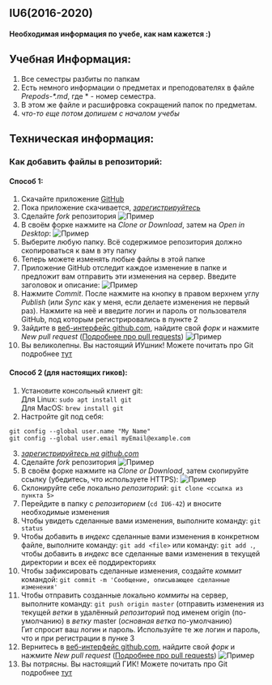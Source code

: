 ## IU6(2016-2020)
#### Необходимая информация по учебе, как нам кажется :)

## Учебная Информация:
1. Все семестры разбиты по папкам
2. Есть немного информации о предметах и преподователях в файле _Prepods-*.md_, где * - номер семестра. 
3. В этом же файле и расшифровка сокращений папок по предметам. 
4. *что-то еще потом допишем с началом учебы*

## Техническая информация:
### Как добавить файлы в репозиторий:

#### Способ 1:
1. Скачайте приложение [GitHub](https://desktop.github.com/)
2. Пока приложение скачивается, _[зарегистрируйтесь](https://github.com/join?source=header-home)_
3. Сделайте _fork_ репозитория
![Пример](https://4.downloader.disk.yandex.ru/disk/2f4d86b534cb4b4a305366081ea918afbd0e4576c5aab676dab4f0d96984c73e/5a67f464/bqb7dQpFxkUCGPr0-rKnbUmmMb8HAkvw0xcz2w0dWBWgFPoVV9-OqLWgcgnmzXvhWKKbtojvsIkIdhTTRBsPAg%3D%3D?uid=0&filename=Снимок%20экрана%202018-01-24%20в%201.41.14.png&disposition=inline&hash=&limit=0&content_type=image%2Fpng&fsize=473484&hid=9e7ac801f04611ee894ec5aaaa5362e7&media_type=image&tknv=v2&etag=b3f374a36cccc92d696973149f9934cb)
4. В своём форке нажмите на _Clone or Download_, затем на _Open in Desktop_:
![Пример](https://4.downloader.disk.yandex.ru/disk/a5de18928d9126189e48582737a45d1b3b8550f0e5349b14d33f5726fe6cb7dc/5a67f4ec/bqb7dQpFxkUCGPr0-rKnbZPwaNKp8NjD3WJE7WOhX1QXnsqdj8u_hSMrrGAC608vzlucHD1JlcQJTzszYRtw-A%3D%3D?uid=0&filename=Снимок%20экрана%202018-01-24%20в%201.43.29.png&disposition=inline&hash=&limit=0&content_type=image%2Fpng&fsize=523471&hid=23fc4da58f87e5ebf0e0256eb9278215&media_type=image&tknv=v2&etag=91d734f0eb923b529391e7f30b6c5f55)
5. Выберите любую папку. Всё содержимое репозитория должно скопироваться к вам в эту папку
6. Теперь можете изменять любые файлы в этой папке
7. Приложение GitHub отследит каждое изменение в папке и предложит вам отправить эти изменения на сервер. Введите заголовок и описание:
![Пример](http://i.imgur.com/2XkFgzn.png)
8. Нажмите _Commit_. После нажмите на кнопку в правом верхнем углу _Publish_ (или _Sync_ как у меня, если делаете изменения не первый раз). Нажмите на неё и введите логин и пароль от пользователя GitHub, под которым регистрировались в пункте 2
9. Зайдите в [веб-интерфейс github.com](https://github.com), найдите свой _форк_ и нажмите _New pull request_ ([Подробнее про pull requests](https://help.github.com/articles/using-pull-requests))
![Пример](https://1.downloader.disk.yandex.ru/disk/33e4c39c162682085c70fc792799b084f82191d536d8480765f2af5ed584073d/5a67f4cb/bqb7dQpFxkUCGPr0-rKnbTgK8J5gKUJVOuzMK3OKYHThB_jB1v6sFuxz0dU6njwZ-PO4_cUpmuNxG48qTnxEhw%3D%3D?uid=0&filename=Снимок%20экрана%202018-01-24%20в%201.46.35.png&disposition=inline&hash=&limit=0&content_type=image%2Fpng&fsize=472633&hid=1f9374d13a1a6ad21650025a174d5756&media_type=image&tknv=v2&etag=4e17b476b0d26b62e6611f3e25891b17)
10. Вы великолепны. Вы настоящий ИУшник! Можете почитать про Git подробнее [тут](https://githowto.com/ru)

#### Способ 2 (для настоящих гиков):
1. Установите консольный клиент git:  
Для Linux: `sudo apt install git`  
Для MacOS: `brew install git`
2. Настройте git под себя:  
```
git config --global user.name "My Name"
git config --global user.email myEmail@example.com
```
3. _[зарегистрируйтесь на github.com](https://github.com/join?source=header-home)_
4. Сделайте _fork_ репозитория
![Пример](https://4.downloader.disk.yandex.ru/disk/2f4d86b534cb4b4a305366081ea918afbd0e4576c5aab676dab4f0d96984c73e/5a67f464/bqb7dQpFxkUCGPr0-rKnbUmmMb8HAkvw0xcz2w0dWBWgFPoVV9-OqLWgcgnmzXvhWKKbtojvsIkIdhTTRBsPAg%3D%3D?uid=0&filename=Снимок%20экрана%202018-01-24%20в%201.41.14.png&disposition=inline&hash=&limit=0&content_type=image%2Fpng&fsize=473484&hid=9e7ac801f04611ee894ec5aaaa5362e7&media_type=image&tknv=v2&etag=b3f374a36cccc92d696973149f9934cb)
5. В своём форке нажмите на _Clone or Download_, затем скопируйте ссылку (убедитесь, что используете HTTPS):
![Пример](https://2.downloader.disk.yandex.ru/disk/246567110675d6bab7c916d1d25a68b2078b4f7d535196b01d52277b72e4dfb0/5a67f557/bqb7dQpFxkUCGPr0-rKnbW77lsMmy9rkHPzcFNIJzzQ3zAof9aaha_xuihR_VdwyZObQreR-LwNEoSEa-V4tKA%3D%3D?uid=0&filename=Снимок%20экрана%202018-01-24%20в%201.43.14.png&disposition=inline&hash=&limit=0&content_type=image%2Fpng&fsize=482381&hid=4c6778d67173d6a4b82fb24c7d730869&media_type=image&tknv=v2&etag=0da5db86145483e5f21d8601f0906992)
6. Склонируйте себе локально _репозиторий_: `git clone <ссылка из пункта 5>`
7. Перейдите в папку с _репозиторием_ (`cd IU6-42`) и вносите необходимые изменения
8. Чтобы увидеть сделанные вами изменения, выполните команду: `git status`
9. Чтобы добавить в _индекс_ сделанные вами изменения в конкретном файле, выполните команду: `git add <file>` или команду: `git add .`, чтобы добавить в _индекс_ все сделанные вами изменения в текущей директории и всех её поддиректориях
10. Чтобы зафиксировать сделанные изменения, создайте _коммит_ командой: `git commit -m 'Сообщение, описывающее сделанные изменения'`
11. Чтобы отправить созданные локально _коммиты_ на сервер, выполните команду: `git push origin master` (отправить изменения из текущей _ветки_ в удалённый _репозиторий_ под именем origin (по-умолчанию) в _ветку_ master (_основная ветка_ по-умолчанию)  
Гит спросит ваш логин и пароль. Используйте те же логин и пароль, что и при регистрации в пунке 3
12. Вернитесь в [веб-интерфейс github.com](https://github.com), найдите свой _форк_ и нажмите _New pull request_ ([Подробнее про pull requests](https://help.github.com/articles/using-pull-requests))
![Пример](https://1.downloader.disk.yandex.ru/disk/33e4c39c162682085c70fc792799b084f82191d536d8480765f2af5ed584073d/5a67f4cb/bqb7dQpFxkUCGPr0-rKnbTgK8J5gKUJVOuzMK3OKYHThB_jB1v6sFuxz0dU6njwZ-PO4_cUpmuNxG48qTnxEhw%3D%3D?uid=0&filename=Снимок%20экрана%202018-01-24%20в%201.46.35.png&disposition=inline&hash=&limit=0&content_type=image%2Fpng&fsize=472633&hid=1f9374d13a1a6ad21650025a174d5756&media_type=image&tknv=v2&etag=4e17b476b0d26b62e6611f3e25891b17)
13. Вы потрясны. Вы настоящий ГИК! Можете почитать про Git подробнее [тут](https://githowto.com/ru)
